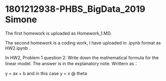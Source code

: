 # 1801212938-PHBS_BigData_2019 Simone

The first homework is uploaded as Homework_1.MD.

The second homework is a coding work, I have uploaded in .ipynb format as HW2.ipynb .

In HW2, Problem 1 question 2: Write down the mathematical formula for the linear model.
The answer is in the explanatory note. Writtern as：

y = ax + b and in this case y = x @ theta
